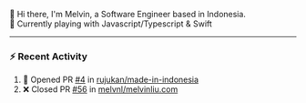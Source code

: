 👋 Hi there, I'm Melvin, a Software Engineer based in Indonesia.  
🧰 Currently playing with Javascript/Typescript & Swift

---

### :zap: Recent Activity

<!--START_SECTION:activity-->
1. 💪 Opened PR [#4](https://github.com/rujukan/made-in-indonesia/pull/4) in [rujukan/made-in-indonesia](https://github.com/rujukan/made-in-indonesia)
2. ❌ Closed PR [#56](https://github.com/melvnl/melvinliu.com/pull/56) in [melvnl/melvinliu.com](https://github.com/melvnl/melvinliu.com)
<!--END_SECTION:activity-->
